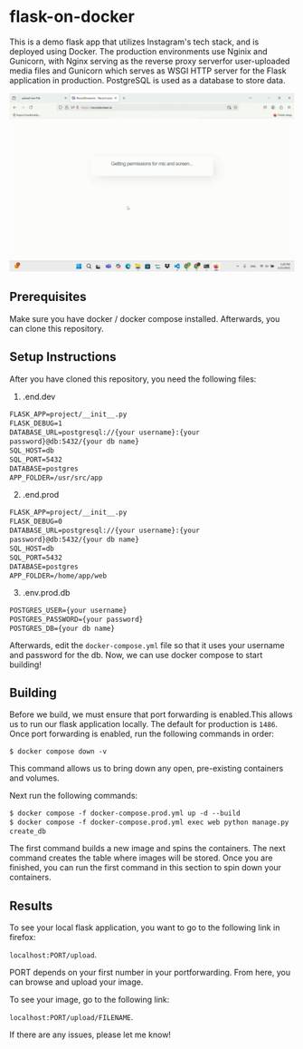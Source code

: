 # flask-on-docker

This is a demo flask app that utilizes Instagram's tech stack, and is deployed using Docker. The production environments use Nginix and Gunicorn, with Nginx serving as the reverse proxy serverfor user-uploaded media files and Gunicorn which serves as WSGI HTTP server for the Flask application in production. PostgreSQL is used as a database to store data.

<img src="video.gif"/>


## Prerequisites

Make sure you have docker / docker compose installed. Afterwards, you can clone this repository.

## Setup Instructions

After you have cloned this repository, you need the following files:

1. .end.dev

```
FLASK_APP=project/__init__.py
FLASK_DEBUG=1
DATABASE_URL=postgresql://{your username}:{your password}@db:5432/{your db name}
SQL_HOST=db
SQL_PORT=5432
DATABASE=postgres
APP_FOLDER=/usr/src/app
```

2. .end.prod

```
FLASK_APP=project/__init__.py
FLASK_DEBUG=0
DATABASE_URL=postgresql://{your username}:{your password}@db:5432/{your db name}
SQL_HOST=db
SQL_PORT=5432
DATABASE=postgres
APP_FOLDER=/home/app/web
```

3. .env.prod.db

```
POSTGRES_USER={your username}
POSTGRES_PASSWORD={your password}
POSTGRES_DB={your db name}
```

Afterwards, edit the `docker-compose.yml` file so that it uses your username and password for the db. Now, we can use docker compose to start building!

## Building

Before we build, we must ensure that port forwarding is enabled.This allows us to run our flask application locally. The default for production is `1486`. Once port forwarding is enabled, run the following commands in order:

```
$ docker compose down -v
```

This command allows us to bring down any open, pre-existing containers and volumes.

Next run the following commands:

```
$ docker compose -f docker-compose.prod.yml up -d --build
$ docker compose -f docker-compose.prod.yml exec web python manage.py create_db
```

The first command builds a new image and spins the containers. The next command creates the table where images will be stored. Once you are finished, you can run the first command in this section to spin down your containers.

## Results

To see your local flask application, you want to go to the following link in firefox:

`localhost:PORT/upload`.

PORT depends on your first number in your portforwarding. From here, you can browse and upload your image.

To see your image, go to the following link: 

`localhost:PORT/upload/FILENAME`.

 If there are any issues, please let me know!
